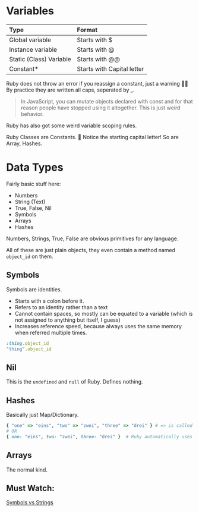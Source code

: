 # Variables

**Type**|**Format**
:-----|:-----
Global variable| Starts with $
Instance variable| Starts with @
Static (Class) Variable| Starts with @@
Constant*| Starts with Capital letter

Ruby does not throw an error if you reassign a constant, just a warning 🤷‍♂️ By practice they are written all caps, seperated by _. 

> In JavaScript, you can mutate objects declared with const and for that reason people have stopped using it altogether. This is just weird behavior.

Ruby has also got some weird variable scoping rules.

Ruby Classes are Constants. 🤯 Notice the starting capital letter! So are Array, Hashes.

# Data Types

Fairly basic stuff here:

* Numbers
* String (Text)
* True, False, Nil
* Symbols 
* Arrays
* Hashes

Numbers, Strings, True, False are obvious primitives for any language.

All of these are just plain objects, they even contain a method named `object_id` on them.

## Symbols

Symbols are identities. 

* Starts with a colon before it.
* Refers to an identity rather than a text
* Cannot contain spaces, so mostly can be equated to a variable (which is not assigned to anything but itself, I guess)
* Increases reference speed, because always uses the same memory when referred multiple times.

```ruby
:thing.object_id
"thing".object_id
```

## Nil

This is the `undefined` and `null` of Ruby. Defines nothing.

## Hashes 

Basically just Map/Dictionary.

```ruby
{ "one" => "eins", "two" => "zwei", "three" => "drei" } # => is called a hash rocket. how cute! 
# OR 
{ one: "eins", two: "zwei", three: "drei" }  # Ruby automatically uses symbols in this case.
```
## Arrays

The normal kind.

## Must Watch:

[Symbols vs Strings](https://gorails.com/episodes/ruby-symbols-vs-string?autoplay=1)